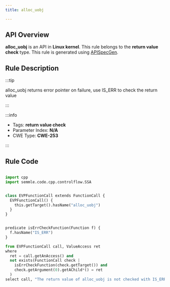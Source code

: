```yaml
---
title: alloc_uobj

---
```



## API Overview
**alloc_uobj** is an API in **Linux kernel**. This rule belongs to the **return value check** type. This rule is generated using [APISpecGen](../../tools/APISpecGen).
## Rule Description

:::tip

alloc_uobj returns error pointer on failure, use IS_ERR to check the return value

:::

:::info

- Tags: **return value check**
- Parameter Index: **N/A**
- CWE Type: **CWE-253**

:::

## Rule Code
```python

import cpp
import semmle.code.cpp.controlflow.SSA


class EVPFunctionCall extends FunctionCall {
  EVPFunctionCall() {
    this.getTarget().hasName("alloc_uobj")
  }
}


predicate isErrCheckFunction(Function f) {
  f.hasName("IS_ERR") 
}

from EVPFunctionCall call, ValueAccess ret
where
  ret = call.getAnAccess() and
  not exists(FunctionCall check |
    isErrCheckFunction(check.getTarget()) and
    check.getArgument(0).getAChild*() = ret
  )
select call, "The return value of alloc_uobj is not checked with IS_ERR."
    
```